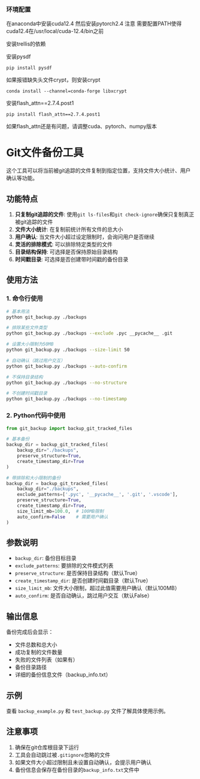 ### 环境配置
在anaconda中安装cuda12.4 然后安装pytorch2.4
注意 需要配置PATH使得cuda12.4在/usr/local/cuda-12.4/bin之前

安装trellis的依赖

安装pysdf
```
pip install pysdf
```
如果报错缺失头文件crypt，则安装crypt
```
conda install --channel=conda-forge libxcrypt
```

安装flash_attn==2.7.4.post1
```
pip install flash_attn==2.7.4.post1
```

如果flash_attn还是有问题，请调整cuda、pytorch、numpy版本


# Git文件备份工具

这个工具可以将当前被git追踪的文件复制到指定位置，支持文件大小统计、用户确认等功能。

## 功能特点

1. **只复制git追踪的文件**: 使用`git ls-files`和`git check-ignore`确保只复制真正被git追踪的文件
2. **文件大小统计**: 在复制前统计所有文件的总大小
3. **用户确认**: 当文件大小超过设定限制时，会询问用户是否继续
4. **灵活的排除模式**: 可以排除特定类型的文件
5. **目录结构保持**: 可选择是否保持原始目录结构
6. **时间戳目录**: 可选择是否创建带时间戳的备份目录

## 使用方法

### 1. 命令行使用

```bash
# 基本用法
python git_backup.py ./backups

# 排除某些文件类型
python git_backup.py ./backups --exclude .pyc __pycache__ .git

# 设置大小限制为50MB
python git_backup.py ./backups --size-limit 50

# 自动确认（跳过用户交互）
python git_backup.py ./backups --auto-confirm

# 不保持目录结构
python git_backup.py ./backups --no-structure

# 不创建时间戳目录
python git_backup.py ./backups --no-timestamp
```

### 2. Python代码中使用

```python
from git_backup import backup_git_tracked_files

# 基本备份
backup_dir = backup_git_tracked_files(
    backup_dir="./backups",
    preserve_structure=True,
    create_timestamp_dir=True
)

# 带排除和大小限制的备份
backup_dir = backup_git_tracked_files(
    backup_dir="./backups",
    exclude_patterns=['.pyc', '__pycache__', '.git', '.vscode'],
    preserve_structure=True,
    create_timestamp_dir=True,
    size_limit_mb=100.0,  # 100MB限制
    auto_confirm=False    # 需要用户确认
)
```

## 参数说明

- `backup_dir`: 备份目标目录
- `exclude_patterns`: 要排除的文件模式列表
- `preserve_structure`: 是否保持目录结构（默认True）
- `create_timestamp_dir`: 是否创建时间戳目录（默认True）
- `size_limit_mb`: 文件大小限制，超过此值需要用户确认（默认100MB）
- `auto_confirm`: 是否自动确认，跳过用户交互（默认False）

## 输出信息

备份完成后会显示：
- 文件总数和总大小
- 成功复制的文件数量
- 失败的文件列表（如果有）
- 备份目录路径
- 详细的备份信息文件（backup_info.txt）

## 示例

查看 `backup_example.py` 和 `test_backup.py` 文件了解具体使用示例。

## 注意事项

1. 确保在git仓库根目录下运行
2. 工具会自动跳过被`.gitignore`忽略的文件
3. 如果文件大小超过限制且未设置自动确认，会提示用户确认
4. 备份信息会保存在备份目录的`backup_info.txt`文件中
